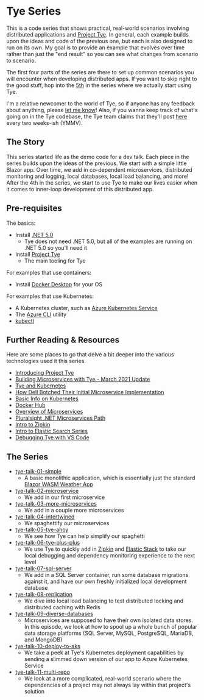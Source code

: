 # Tye Series
This is a code series that shows practical, real-world scenarios involving distributed applications and [Project Tye](https://github.com/dotnet/tye).  In general, each example builds upon the ideas and code of the previous one, but each is also designed to run on its own.  My goal is to provide an example that evolves over time rather than just the "end result" so you can see what changes from scenario to scenario.

The first four parts of the series are there to set up common scenarios you will encounter when developing distributed apps.  If you want to skip right to the good stuff, hop into the [5th](tye-talk-05-tye-ahoy) in the series where we actually start using Tye.

I'm a relative newcomer to the world of Tye, so if anyone has any feedback about anything, please [let me know](../../issues)!  Also, if you wanna keep track of what's going on in the Tye codebase, the Tye team claims that they'll post [here](https://github.com/dotnet/tye/issues/251) every two weeks-ish (YMMV).

## The Story
This series started life as the demo code for a dev talk.  Each piece in the series builds upon the ideas of the previous.  We start with a simple little Blazor app.  Over time, we add in co-dependent microservices, distributed monitoring and logging, local databases, local load balancing, and more!  After the 4th in the series, we start to use Tye to make our lives easier when it comes to inner-loop development of this distributed app.

## Pre-requisites 
The basics:
* Install [.NET 5.0](https://dotnet.microsoft.com/download/dotnet/5.0)
  * Tye does not need .NET 5.0, but all of the examples are running on .NET 5.0 so you'll need it
* Install [Project Tye](https://github.com/dotnet/tye)
  * The main tooling for Tye
 
For examples that use containers:
* Install [Docker Desktop](https://www.docker.com/products/docker-desktop) for your OS

For examples that use Kubernetes:
* A Kubernetes cluster, such as [Azure Kubernetes Service](https://azure.microsoft.com/en-us/services/kubernetes-service/)
* The [Azure CLI](https://docs.microsoft.com/en-us/cli/azure/install-azure-cli-windows?tabs=azure-cli) utility
* [kubectl](https://kubernetes.io/docs/tasks/tools/install-kubectl-windows/)

## Further Reading & Resources
Here are some places to go that delve a bit deeper into the various technologies used it this series.
* [Introducing Project Tye](https://devblogs.microsoft.com/aspnet/introducing-project-tye/)
* [Building Microservices with Tye - March 2021 Update](https://www.youtube.com/watch?v=m4VsOdIT1O4)
* [Tye and Kubernetes](https://www.youtube.com/watch?v=prbYvVVAcRs)
* [How Dell Botched Their Initial Microservice Implementation](https://www.youtube.com/watch?v=gfh-VCTwMw8)
* [Basic Info on Kubernetes](https://kubernetes.io/docs/tutorials/kubernetes-basics/)
* [Docker Hub](https://hub.docker.com/)
* [Overview of Microservices](https://en.wikipedia.org/wiki/Microservices)
* [Pluralsight .NET Microservices Path](https://www.pluralsight.com/paths/net-microservices)
* [Intro to Zipkin](https://www.youtube.com/watch?v=jkSm-652UPo)
* [Intro to Elastic Search Series](https://www.youtube.com/watch?v=GE_Nf9OHf7g&list=PL_mJOmq4zsHbsqFTG0toPRz58uSuRiBK8)
* [Debugging Tye with VS Code](https://www.youtube.com/watch?v=uL7F9u5gon4)

## The Series
* [tye-talk-01-simple](tye-talk-01-simple)
  * A basic monolithic application, which is essentially just the standard [Blazor WASM Weather App](https://dotnet.microsoft.com/learn/aspnet/blazor-tutorial/intro)
* [tye-talk-02-microservice](tye-talk-02-microservice)
  * We add in our first microservice
* [tye-talk-03-more-microservices](tye-talk-03-more-microservices)
  * We add in a couple more microservices
* [tye-talk-04-intertwined](tye-talk-04-intertwined)
  * We spaghettify our microservices
* [tye-talk-05-tye-ahoy](tye-talk-05-tye-ahoy)
  * We see how Tye can help simplify our spaghetti
* [tye-talk-06-tye-plus-plus](tye-talk-06-tye-plus-plus)
  * We use Tye to quickly add in [Zipkin](https://zipkin.io/) and [Elastic Stack](https://www.elastic.co/elastic-stack) to take our local debugging and dependency monitoring experience to the next level
* [tye-talk-07-sql-server](tye-talk-07-sql-server)
  * We add in a SQL Server container, run some database migrations against it, and have our own freshly initialized local development database
* [tye-talk-08-replication](tye-talk-08-replication)
  * We dive into local load balancing to test distributed locking and distributed caching with Redis
* [tye-talk-09-diverse-databases](tye-talk-09-diverse-databases)
  * Microservices are supposed to have their own isolated data stores.  In this episode, we look at how to spool up a whole bunch of popular data storage platforms  (SQL Server, MySQL, PostgreSQL, MariaDB, and MongoDB)
* [tye-talk-10-deploy-to-aks](tye-talk-10-deploy-to-aks)
  * We take a peek at Tye's Kubernetes deployment capabilities by sending a slimmed down version of our app to Azure Kubernetes Service
* [tye-talk-11-multi-repo](tye-talk-11-multi-repo)
  * We look at a more complicated, real-world scenario where the dependencies of a project may not always lay within that project's solution
